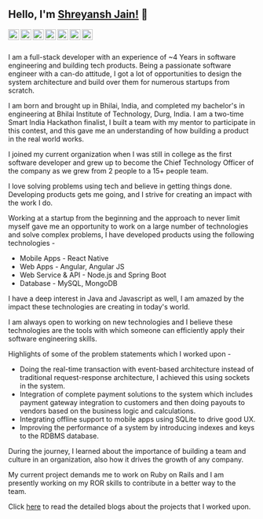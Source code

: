 ## Hello, I'm [Shreyansh Jain!](https://blog.shreyanshjain.dev/about-me) 👋

<a href="https://twitter.com/bafna_sb">
  <img align="left" alt="Shreyansh's Twitter" width="22px" src="https://cdn.jsdelivr.net/npm/simple-icons@v3/icons/twitter.svg" />
</a>
<a href="https://www.linkedin.com/in/jshreyansh">
  <img align="left" alt="Shreyansh's Linkedin" width="22px" src="https://cdn.jsdelivr.net/npm/simple-icons@v3/icons/linkedin.svg" />
</a>
<a href="https://github.com/shreyansh-jain">
  <img align="left" alt="Shreyansh's Github" width="22px" src="https://cdn.jsdelivr.net/npm/simple-icons@v3/icons/github.svg" />
</a>
<a href="https://medium.com/@shreyanshbafna">
  <img align="left" alt="Shreyansh's Medium" width="22px" src="https://cdn.jsdelivr.net/npm/simple-icons@v3/icons/medium.svg" />
</a>
<a href="https://www.instagram.com/_shreyanshbafna_">
  <img align="left" alt="Shreyansh's Instagram" width="22px" src="https://cdn.jsdelivr.net/npm/simple-icons@v3/icons/instagram.svg" />
</a>
<a href="https://www.facebook.com/bafna.shreyanshjain/">
  <img align="left" alt="Shreyansh's Facebook" width="22px" src="https://cdn.jsdelivr.net/npm/simple-icons@v3/icons/facebook.svg" />
</a>
<a href="https://blog.shreyanshjain.dev/about-me/">
  <img align="left" alt="Shreyansh's Facebook" width="22px" src="https://cdn.jsdelivr.net/npm/simple-icons@v3/icons/iconfinder.svg" />
</a>
<br/>
<br/>


I am a full-stack developer with an experience of ~4 Years in software engineering and building tech products. Being a passionate software engineer with a can-do attitude, I got a lot of opportunities to design the system architecture and build over them for numerous startups from scratch. 

I am born and brought up in Bhilai, India, and completed my bachelor's in engineering at Bhilai Institute of Technology, Durg, India. I am a two-time Smart India Hackathon finalist, I built a team with my mentor to participate in this contest, and this gave me an understanding of how building a product in the real world works.

I joined my current organization when I was still in college as the first software developer and grew up to become the Chief Technology Officer of the company as we grew from 2 people to a 15+ people team. 

I love solving problems using tech and believe in getting things done. Developing products gets me going, and I strive for creating an impact with the work I do. 

Working at a startup from the beginning and the approach to never limit myself gave me an opportunity to work on a large number of technologies and solve complex problems, I have developed products using the following technologies - 

- Mobile Apps - React Native
- Web Apps - Angular, Angular JS
- Web Service & API - Node.js and Spring Boot
- Database - MySQL, MongoDB

I have a deep interest in Java and Javascript as well, I am amazed by the impact these technologies are creating in today's world. 

I am always open to working on new technologies and I believe these technologies are the tools with which someone can efficiently apply their software engineering skills.

Highlights of some of the problem statements which I worked upon - 

- Doing the real-time transaction with event-based architecture instead of traditional request-response architecture, I achieved this using sockets in the system.
- Integration of complete payment solutions to the system which includes payment gateway integration to customers and then doing payouts to vendors based on the business logic and calculations.
- Integrating offline support to mobile apps using SQLite to drive good UX.
- Improving the performance of a system by introducing indexes and keys to the RDBMS database.

During the journey, I learned about the importance of building a team and culture in an organization, also how it drives the growth of any company.

My current project demands me to work on Ruby on Rails and I am presently working on my ROR skills to contribute in a better way to the team.

Click [here](https://blog.shreyanshjain.dev/) to read the detailed blogs about the projects that I worked upon.
